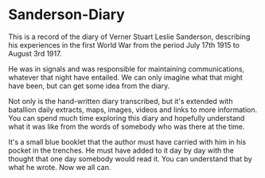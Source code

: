 # Sanderson-Diary

This is a record of the diary of Verner Stuart Leslie Sanderson, describing his experiences in the first World War from the period July 17th 1915 to August 3rd 1917.

He was in signals and was responsible for maintaining communications, whatever that night have entailed. We can only imagine what that might have been, but can get some idea from the diary.

Not only is the hand-written diary transcribed, but it's extended with batallion daily extracts, maps, images, videos and links to more information. You can spend much time exploring this diary and hopefully understand what it was like from the words of somebody who was there at the time.

It's a small blue booklet that the author must have carried with him in his pocket in the trenches. He must have added to it day by day with the thought that one day somebody would read it. You can understand that by what he wrote. Now we all can.


